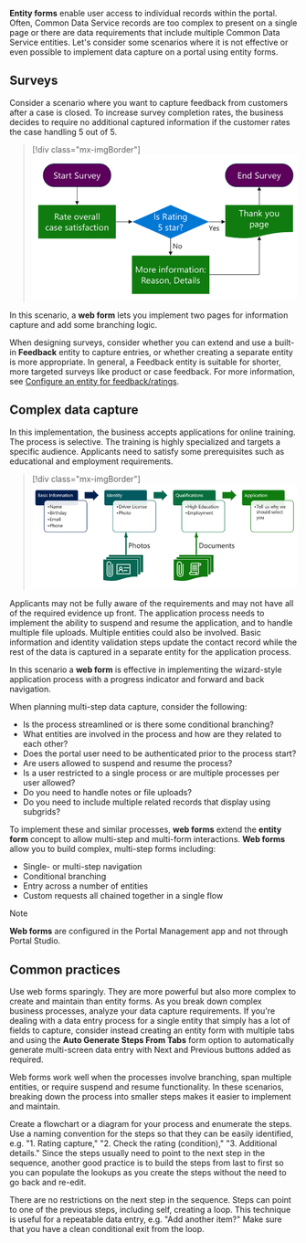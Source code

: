 **Entity forms** enable user access to individual records within the portal. Often, Common Data Service records are too complex to present on a single page or there are data requirements that include multiple Common Data Service entities. Let's consider some scenarios where it is not effective or even possible to implement data capture on a portal using entity forms.

## Surveys

Consider a scenario where you want to capture feedback from customers after a case is closed. To increase survey completion rates, the business decides to require no additional captured information if the customer rates the case handling 5 out of 5.

> [!div class="mx-imgBorder"]
> [![Sample web form survey flow](../media/web-form-survey.png)](../media/web-form-survey.png#lightbox)

In this scenario, a **web form** lets you implement two pages for information capture and add some branching logic.

When designing surveys, consider whether you can extend and use a built-in **Feedback** entity to capture entries, or whether creating a separate entity is more appropriate. In general, a Feedback entity is suitable for shorter, more targeted surveys like product or case feedback. For more information, see [Configure an entity for feedback/ratings](https://docs.microsoft.com/powerapps/maker/common-data-service/configure-entity-feedback).

## Complex data capture

In this implementation, the business accepts applications for online training. The process is selective. The training is highly specialized and targets a specific audience. Applicants need to satisfy some prerequisites such as educational and employment requirements.

> [!div class="mx-imgBorder"]
> [![Sample web form multi-step application](../media/web-form-application.png)](../media/web-form-application.png#lightbox)

Applicants may not be fully aware of the requirements and may not have all of the required evidence up front. The application process needs to implement the ability to suspend and resume the application, and to handle multiple file uploads. Multiple entities could also be involved. Basic information and identity validation steps update the contact record while the rest of the data is captured in a separate entity for the application process.

In this scenario a **web form** is effective in implementing the wizard-style application process with a progress indicator and forward and back navigation.

When planning multi-step data capture, consider the following:

* Is the process streamlined or is there some conditional branching?
* What entities are involved in the process and how are they related to each other?
* Does the portal user need to be authenticated prior to the process start?
* Are users allowed to suspend and resume the process?
* Is a user restricted to a single process or are multiple processes per user allowed?
* Do you need to handle notes or file uploads?
* Do you need to include multiple related records that display using subgrids?

To implement these and similar processes, **web forms** extend the **entity form** concept to allow multi-step and multi-form interactions. **Web forms** allow you to build complex, multi-step forms including:

* Single- or multi-step navigation
* Conditional branching
* Entry across a number of entities
* Custom requests all chained together in a single flow

> [!NOTE]
> **Web forms** are configured in the Portal Management app and not through Portal Studio.

## Common practices

Use web forms sparingly. They are more powerful but also more complex to create and maintain than entity forms. As you break down complex business processes, analyze your data capture requirements. If you're dealing with a data entry process for a single entity that simply has a lot of fields to capture, consider instead creating an entity form with multiple tabs and using the **Auto Generate Steps From Tabs** form option to automatically generate multi-screen data entry with Next and Previous buttons added as required.

Web forms work well when the processes involve branching, span multiple entities, or require suspend and resume functionality. In these scenarios, breaking down the process into smaller steps makes it easier to implement and maintain.

Create a flowchart or a diagram for your process and enumerate the steps. Use a naming convention for the steps so that they can be easily identified, e.g. "1. Rating capture," "2. Check the rating (condition)," "3. Additional details."  Since the steps usually need to point to the next step in the sequence, another good practice is to build the steps from last to first so you can populate the lookups as you create the steps without the need to go back and re-edit.

There are no restrictions on the next step in the sequence. Steps can point to one of the previous steps, including self, creating a loop. This technique is useful for a repeatable data entry, e.g. "Add another item?" Make sure that you have a clean conditional exit from the loop.
